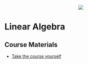  <p align="center">
    <a title="Golang Training" href="https://www.udemy.com/course/learn-how-to-code/">
    <img src="../assets/images/linear.ico">
    </a>
</p>

# Linear Algebra  


## **Course Materials**
- [Take the course yourself](https://www.udemy.com/course/linear-algebra-theory-and-implementation/)